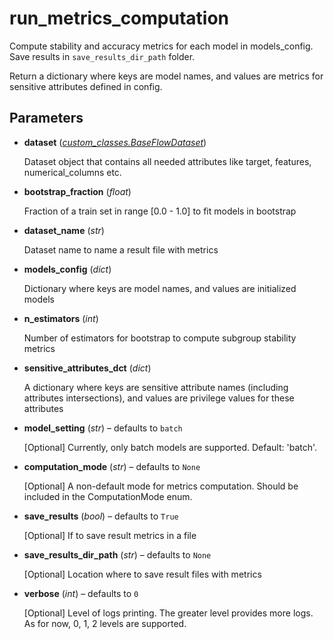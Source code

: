 # run_metrics_computation

Compute stability and accuracy metrics for each model in models_config. Save results in `save_results_dir_path` folder.

Return a dictionary where keys are model names, and values are metrics for sensitive attributes defined in config.

## Parameters

- **dataset** (*[custom_classes.BaseFlowDataset](../../custom_classes/BaseFlowDataset)*)

    Dataset object that contains all needed attributes like target, features, numerical_columns etc.

- **bootstrap_fraction** (*float*)

    Fraction of a train set in range [0.0 - 1.0] to fit models in bootstrap

- **dataset_name** (*str*)

    Dataset name to name a result file with metrics

- **models_config** (*dict*)

    Dictionary where keys are model names, and values are initialized models

- **n_estimators** (*int*)

    Number of estimators for bootstrap to compute subgroup stability metrics

- **sensitive_attributes_dct** (*dict*)

    A dictionary where keys are sensitive attribute names (including attributes intersections),  and values are privilege values for these attributes

- **model_setting** (*str*) – defaults to `batch`

    [Optional] Currently, only batch models are supported. Default: 'batch'.

- **computation_mode** (*str*) – defaults to `None`

    [Optional] A non-default mode for metrics computation. Should be included in the ComputationMode enum.

- **save_results** (*bool*) – defaults to `True`

    [Optional] If to save result metrics in a file

- **save_results_dir_path** (*str*) – defaults to `None`

    [Optional] Location where to save result files with metrics

- **verbose** (*int*) – defaults to `0`

    [Optional] Level of logs printing. The greater level provides more logs.     As for now, 0, 1, 2 levels are supported.




